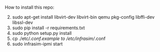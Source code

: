 How to install this repo:

2. sudo apt-get install libvirt-dev libvirt-bin qemu pkg-config libffi-dev libssl-dev
1. sudo pip install -r requirements.txt
3. sudo python setup.py install
3. cp ./etc/*.conf.example to /etc/infrasim/*.conf 
4. sudo infrasim-ipmi start

